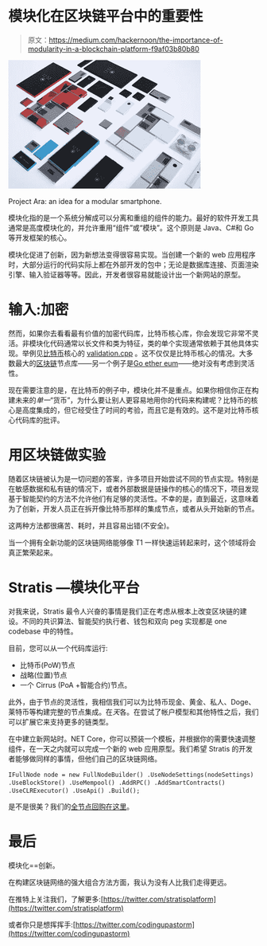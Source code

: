 # 模块化在区块链平台中的重要性

> 原文：<https://medium.com/hackernoon/the-importance-of-modularity-in-a-blockchain-platform-f9af03b80b80>

![](img/953726f095b17d61cae8727ad6cd19a9.png)

Project Ara: an idea for a modular smartphone.

模块化指的是一个系统分解成可以分离和重组的组件的能力。最好的软件开发工具通常是高度模块化的，并允许重用“组件”或“模块”。这个原则是 Java、C#和 Go 等开发框架的核心。

模块化促进了创新，因为新想法变得很容易实现。当创建一个新的 web 应用程序时，大部分运行的代码实际上都在外部开发的包中；无论是数据库连接、页面渲染引擎、输入验证器等等。因此，开发者很容易就能设计出一个新网站的原型。

# 输入:加密

然而，如果你去看看最有价值的加密代码库，比特币核心库，你会发现它非常不灵活。非模块化代码通常以长文件和类为特征，类的单个实现通常依赖于其他具体实现。举例见[比特币](https://hackernoon.com/tagged/bitcoin)核心的 [validation.cpp](https://github.com/bitcoin/bitcoin/blob/82ffd4d91832c275f791a17f697534cc677c89fd/src/validation.cpp) 。这不仅仅是比特币核心的情况。大多数最大的[区块链](https://hackernoon.com/tagged/blockchain)节点库——另一个例子是[Go ether eum](https://github.com/ethereum/go-ethereum)——绝对没有考虑到灵活性。

现在需要注意的是，在比特币的例子中，模块化并不是重点。如果你相信你正在构建未来的*单一*“货币”，为什么要让别人更容易地用你的代码来构建呢？比特币的核心是高度集成的，但它经受住了时间的考验，而且它是有效的。这不是对比特币核心代码库的批评。

# 用区块链做实验

随着区块链被认为是一切问题的答案，许多项目开始尝试不同的节点实现。特别是在敏感数据和私有链的情况下，或者外部数据是链操作的核心的情况下，项目发现基于智能契约的方法不允许他们有足够的灵活性。不幸的是，直到最近，这意味着为了创新，开发人员正在拆开像比特币那样的集成节点，或者从头开始新的节点。

这两种方法都很痛苦、耗时，并且容易出错(不安全)。

当一个拥有全新功能的区块链网络能够像 T1 一样快速运转起来时，这个领域将会真正繁荣起来。

# Stratis —模块化平台

对我来说，Stratis 最令人兴奋的事情是我们正在考虑从根本上改变区块链的建设。不同的共识算法、智能契约执行者、钱包和双向 peg 实现都是 one codebase 中的特性。

目前，您可以从一个代码库运行:

*   比特币(PoW)节点
*   战略(位置)节点
*   一个 Cirrus (PoA +智能合约)节点。

此外，由于节点的灵活性，我相信我们可以为比特币现金、黄金、私人、Doge、莱特币等构建完整的节点集成。在*天*各。在尝试了帐户模型和其他特性之后，我们可以扩展它来支持更多的链类型。

在中建立新网站时。NET Core，你可以预装一个模板，并根据你的需要快速调整组件，在一天之内就可以完成一个新的 web 应用原型。我们希望 Stratis 的开发者能够做同样的事情，但他们自己的区块链网络。

```
IFullNode node = new FullNodeBuilder() .UseNodeSettings(nodeSettings) .UseBlockStore() .UseMempool() .AddRPC() .AddSmartContracts() .UseCLRExecutor() .UseApi() .Build();
```

是不是很美？我们的[全节点回购在这里](https://github.com/stratisproject/StratisBitcoinFullNode)。

# 最后

模块化==创新。

在构建区块链网络的强大组合方法方面，我认为没有人比我们走得更远。

在推特上关注我们，了解更多:[https://twitter.com/stratisplatform](https://twitter.com/stratisplatform)

或者你只是想挥挥手:[https://twitter.com/codingupastorm](https://twitter.com/codingupastorm)